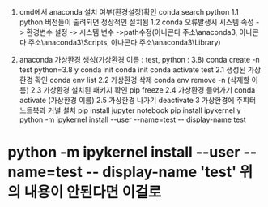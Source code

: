 1. cmd에서 anaconda 설치 여부(환경설정)확인
conda search python
1.1 python 버전들이 출려되면 정상적인 설치됨
1.2 conda 오류발생시 시스템 속성 -> 환경변수 설정 -> 시스템 변수 ->path수정(아나콘다 주소\anaconda3, 아나콘다 주소\anaconda3\Scripts, 아나콘다 주소\anaconda3\Library)

2. anaconda 가상환경 생성(가상환경 이름 : test, python : 3.8)
conda create -n test python=3.8
y
conda init
conda init
conda activate test
2.1 생성된 가상환경 확인
   conda env list
2.2 가상환경 삭제
   conda env remove -n (삭제할 이름)
2.3 가상환경 설치된 패키지 확인
   pip freeze
2.4 가상환경 들어가기
   conda activate (가상환경 이름)
2.5 가상환경 나가기
   deactivate
3 가상환경에 주피터 노트북과 커널 설치
pip install jupyter notebook
pip install ipykernel
y
python -m ipykernel install --user --name=test -- display-name test
# python -m ipykernel install --user --name=test -- display-name 'test' 위의 내용이 안된다면 이걸로
